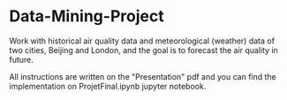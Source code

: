# Data-Mining-Project
Work with historical air quality data and meteorological (weather) data of two cities, Beijing and London, and the goal is to forecast the air quality in future.

All instructions are written on the "Presentation" pdf and you can find the implementation on ProjetFinal.ipynb jupyter notebook.

